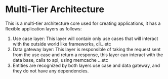 Multi-Tier Architecture
=======================

This is a multi-tier architecture core used for creating applications, it has a flexible application layers as follows:
1. Use case layer:
  This layer will contain only use cases that will interact with the outside world like frameworks, cli...etc
2. Data gateway layer:
  This layer is responsible of taking the request sent from the use case and return a response, this layer can interact with the data base, calls to api, using memcache ...etc
3. Entities are recognized by both layers use case and data gateway, and they do not have any dependencies.
